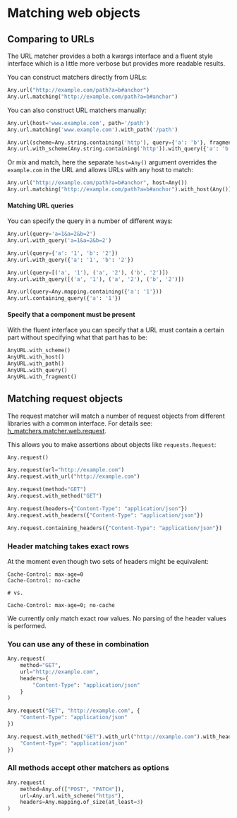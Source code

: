 # Matching web objects

## Comparing to URLs

The URL matcher provides a both a kwargs interface and a fluent style interface which is a little
more verbose but provides more readable results.

You can construct matchers directly from URLs:

```python
Any.url("http://example.com/path?a=b#anchor")
Any.url.matching("http://example.com/path?a=b#anchor")
```

You can also construct URL matchers manually:

```python
Any.url(host='www.example.com', path='/path')
Any.url.matching('www.example.com').with_path('/path')

Any.url(scheme=Any.string.containing('http'), query={'a': 'b'}, fragment='anchor')
Any.url.with_scheme(Any.string.containing('http')).with_query({'a': 'b'}).with_fragment('anchor')
```

Or mix and match, here the separate `host=Any()` argument overrides the `example.com` in the URL and allows URLs with any host to match:
```python
Any.url("http://example.com/path?a=b#anchor", host=Any())  
Any.url.matching("http://example.com/path?a=b#anchor").with_host(Any()) 
```

#### Matching URL queries

You can specify the query in a number of different ways:

```python
Any.url(query='a=1&a=2&b=2')
Any.url.with_query('a=1&a=2&b=2')

Any.url(query={'a': '1', 'b': '2'})
Any.url.with_query({'a': '1', 'b': '2'})

Any.url(query=[('a', '1'), ('a', '2'), ('b', '2')])
Any.url.with_query([('a', '1'), ('a', '2'), ('b', '2')])

Any.url(query=Any.mapping.containing({'a': '1'}))
Any.url.containing_query({'a': '1'})
```

#### Specify that a component must be present

With the fluent interface you can specify that a URL must contain a certain 
part without specifying what that part has to be:

```python
AnyURL.with_scheme()
AnyURL.with_host()
AnyURL.with_path()
AnyURL.with_query()
AnyURL.with_fragment()
```

## Matching request objects

The request matcher will match a number of request objects from different
libraries with a common interface. For details see:
[h_matchers.matcher.web.request](../src/h_matchers/matcher/web/request.py).

This allows you to make assertions about objects like `requests.Request`:

```python
Any.request()

Any.request(url="http://example.com")
Any.request.with_url("http://example.com")

Any.request(method="GET")
Any.request.with_method("GET")

Any.request(headers={"Content-Type": "application/json"})
Any.request.with_headers({"Content-Type": "application/json"})

Any.request.containing_headers({"Content-Type": "application/json"})
```

### Header matching takes exact rows

At the moment even though two sets of headers might be equivalent:

```
Cache-Control: max-age=0
Cache-Control: no-cache

# vs.

Cache-Control: max-age=0; no-cache
```

We currently only match exact row values. No parsing of the header values is
performed.

### You can use any of these in combination

```python
Any.request(
    method="GET",
    url="http://example.com",
    headers={
        "Content-Type": "application/json"
    }
)

Any.request("GET", "http://example.com", {
    "Content-Type": "application/json"
})

Any.request.with_method("GET").with_url("http://example.com").with_headers({
    "Content-Type": "application/json"
})
```

### All methods accept other matchers as options

```python
Any.request(
    method=Any.of(["POST", "PATCH"]),
    url=Any.url.with_scheme("https"),
    headers=Any.mapping.of_size(at_least=3)
)
```